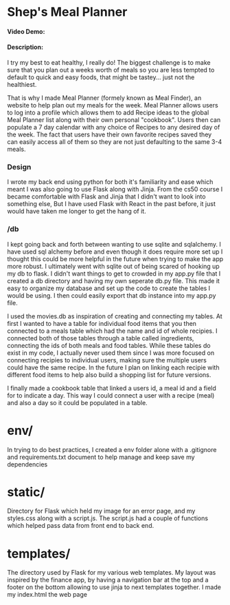 # Shep's Meal Planner

#### Video Demo: <URL here>

#### Description:
I try my best to eat healthy, I really do! The biggest challenge is to make sure that you plan out a weeks worth of meals so you are less tempted to default to quick and easy foods, that might be tastey... just not the healthiest. 

That is why I made Meal Planner (formely known as Meal Finder), an website to help plan out my meals for the week. Meal Planner allows users to log into a profile which allows them to add Recipe ideas to the global Meal Planner list along with their own personal "cookbook". Users then can populate a 7 day calendar with any choice of Recipes to any desired day of the week. The fact that users have their own favorite recipes saved they can easily access all of them so they are not just defaulting to the same 3-4 meals.

### Design
I wrote my back end using python for both it's familiarity and ease which meant I was also going to use Flask along with Jinja. From the cs50 course I became comfortable with Flask and Jinja that I didn't want to look into something else, But I have used Flask with React in the past before, it just would have taken me longer to get the hang of it. 

### /db
I kept going back and forth between wanting to use sqlite and sqlalchemy. I have used sql alchemy before and even though it does require more set up I thought this could be more helpful in the future when trying to make the app more robust. I ultimately went with sqlite out of being scared of hooking up my db to flask. I didn't want things to get to crowded in my app.py file that I created a db directory and having my own seperate db.py file. This made it easy to organize my database and set up the code to create the tables I would be using. I then could easily export that db instance into my app.py file.

I used the movies.db as inspiration of creating and connecting my tables. At first I wanted to have a table for individual food items that you then connected to a meals table which had the name and id of whole recipies. I connected both of those tables through a table called ingredients, connecting the ids of both meals and food tables. While these tables do exist in my code, I actually never used them since I was more focused on connecting recipies to individual users, making sure the multiple users could have the same recipe. In the future I plan on linking each recipie with different food items to help also build a shopping list for future versions.

I finally made a cookbook table that linked a users id, a meal id and a field for to indicate a day. This way I could connect a user with a recipe (meal) and also a day so it could be populated in a table.


# env/ 
In trying to do best practices, I created a env folder alone with a .gitignore and requirements.txt document to help manage and keep save my dependencies

# static/
Directory for Flask which held my image for an error page, and my styles.css along with a script.js. The script.js had a couple of functions which helped pass data from front end to back end. 

# templates/
The directory used by Flask for my various web templates. My layout was inspired by the finance app, by having a navigation bar at the top and a footer on the bottom allowing to use jinja to next templates together. I made my index.html the web page 

